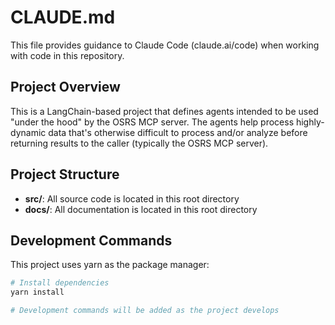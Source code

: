 # CLAUDE.md

This file provides guidance to Claude Code (claude.ai/code) when working with code in this repository.

## Project Overview

This is a LangChain-based project that defines agents intended to be used "under the hood" by the OSRS MCP server. The agents help process highly-dynamic data that's otherwise difficult to process and/or analyze before returning results to the caller (typically the OSRS MCP server).

## Project Structure

- **src/**: All source code is located in this root directory
- **docs/**: All documentation is located in this root directory

## Development Commands

This project uses yarn as the package manager:

```bash
# Install dependencies
yarn install

# Development commands will be added as the project develops
```